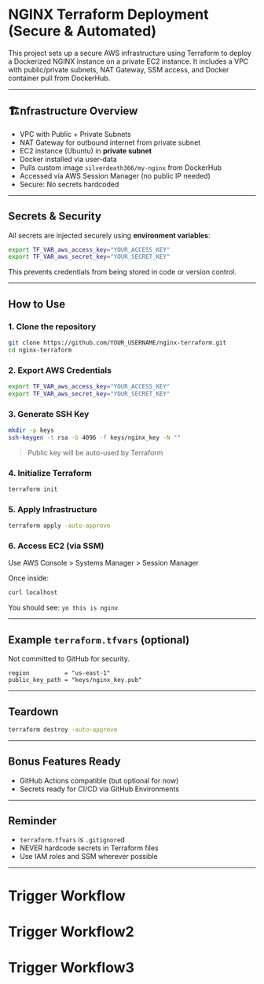 # NGINX Terraform Deployment (Secure & Automated)

This project sets up a secure AWS infrastructure using Terraform to deploy a Dockerized NGINX instance on a private EC2 instance. It includes a VPC with public/private subnets, NAT Gateway, SSM access, and Docker container pull from DockerHub.

---

## 🏗️nfrastructure Overview

-  VPC with Public + Private Subnets
-  NAT Gateway for outbound internet from private subnet
-  EC2 instance (Ubuntu) in **private subnet**
-  Docker installed via user-data
-  Pulls custom image `silverdeath366/my-nginx` from DockerHub
-  Accessed via AWS Session Manager (no public IP needed)
-  Secure: No secrets hardcoded

---

##  Secrets & Security

All secrets are injected securely using **environment variables**:

```bash
export TF_VAR_aws_access_key="YOUR_ACCESS_KEY"
export TF_VAR_aws_secret_key="YOUR_SECRET_KEY"
```

This prevents credentials from being stored in code or version control.

---

##  How to Use

### 1. Clone the repository
```bash
git clone https://github.com/YOUR_USERNAME/nginx-terraform.git
cd nginx-terraform
```

### 2. Export AWS Credentials
```bash
export TF_VAR_aws_access_key="YOUR_ACCESS_KEY"
export TF_VAR_aws_secret_key="YOUR_SECRET_KEY"
```

### 3. Generate SSH Key
```bash
mkdir -p keys
ssh-keygen -t rsa -b 4096 -f keys/nginx_key -N ""
```

> Public key will be auto-used by Terraform

### 4. Initialize Terraform
```bash
terraform init
```

### 5. Apply Infrastructure
```bash
terraform apply -auto-approve
```

### 6. Access EC2 (via SSM)
Use AWS Console > Systems Manager > Session Manager

Once inside:
```bash
curl localhost
```
You should see: `yo this is nginx`

---

##  Example `terraform.tfvars` (optional)

Not committed to GitHub for security.

```hcl
region          = "us-east-1"
public_key_path = "keys/nginx_key.pub"
```

---

##  Teardown

```bash
terraform destroy -auto-approve
```

---

##  Bonus Features Ready

- GitHub Actions compatible (but optional for now)
- Secrets ready for CI/CD via GitHub Environments

---

##  Reminder

- `terraform.tfvars` is `.gitignore`d
- NEVER hardcode secrets in Terraform files
- Use IAM roles and SSM wherever possible

---

# Trigger Workflow
# Trigger Workflow2
# Trigger Workflow3
